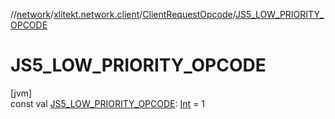 //[network](../../../index.md)/[xlitekt.network.client](../index.md)/[ClientRequestOpcode](index.md)/[JS5_LOW_PRIORITY_OPCODE](-j-s5_-l-o-w_-p-r-i-o-r-i-t-y_-o-p-c-o-d-e.md)

# JS5_LOW_PRIORITY_OPCODE

[jvm]\
const val [JS5_LOW_PRIORITY_OPCODE](-j-s5_-l-o-w_-p-r-i-o-r-i-t-y_-o-p-c-o-d-e.md): [Int](https://kotlinlang.org/api/latest/jvm/stdlib/kotlin/-int/index.html) = 1
